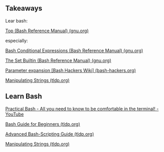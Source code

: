 ## Takeaways

Lear bash:

[Top (Bash Reference Manual) (gnu.org)](https://www.gnu.org/software/bash/manual/html_node/)

especially:

[Bash Conditional Expressions (Bash Reference Manual) (gnu.org)](https://www.gnu.org/software/bash/manual/html_node/Bash-Conditional-Expressions.html)

[The Set Builtin (Bash Reference Manual) (gnu.org)](https://www.gnu.org/software/bash/manual/html_node/The-Set-Builtin.html)

[Parameter expansion [Bash Hackers Wiki] (bash-hackers.org)](https://wiki.bash-hackers.org/syntax/pe)

[Manipulating Strings (tldp.org)](https://tldp.org/LDP/abs/html/string-manipulation.html)

## Learn Bash

[Practical Bash - All you need to know to be comfortable in the terminal! - YouTube](https://www.youtube.com/playlist?list=PLShDm2AZYnK1SdG3dufPdCqk08sOahUBP)

[Bash Guide for Beginners (tldp.org)](https://tldp.org/LDP/Bash-Beginners-Guide/html/)

[Advanced Bash-Scripting Guide (tldp.org)](https://tldp.org/LDP/abs/html/)

[Manipulating Strings (tldp.org)](https://tldp.org/LDP/abs/html/string-manipulation.html)
